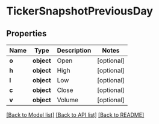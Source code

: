 # TickerSnapshotPreviousDay

## Properties
Name | Type | Description | Notes
------------ | ------------- | ------------- | -------------
**o** | **object** | Open | [optional] 
**h** | **object** | High | [optional] 
**l** | **object** | Low | [optional] 
**c** | **object** | Close | [optional] 
**v** | **object** | Volume | [optional] 

[[Back to Model list]](../README.md#documentation-for-models) [[Back to API list]](../README.md#documentation-for-api-endpoints) [[Back to README]](../README.md)

